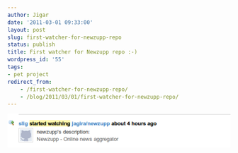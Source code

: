 ```yaml
---
author: Jigar
date: '2011-03-01 09:33:00'
layout: post
slug: first-watcher-for-newzupp-repo
status: publish
title: First watcher for Newzupp repo :-)
wordpress_id: '55'
tags:
- pet project
redirect_from:
    - /first-watcher-for-newzupp-repo/
    - /blog/2011/03/01/first-watcher-for-newzupp-repo/
---
```




![Newzupp\_repo](/img/posts/archives/first-watcher-for-newzupp-repo/newzupp_repo.png)


